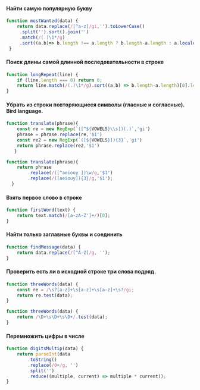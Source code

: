 #### Найти самую популярную букву

```js
function mostWanted(data) {
    return data.replace(/[^a-z]/gi,'').toLowerCase()
     .split('').sort().join('')
     .match(/(.)\1*/g)
     .sort((a,b)=> b.length !== a.length ? b.length-a.length : a.localeCompare(b))[0][0]
 }
```

#### Поиск длины самой длинной последовательности в строке

```js
function longRepeat(line) {
    if (line.length === 0) return 0;
    return line.match(/(.)\1*/g).sort((a,b) => b.length-a.length)[0].length;
}
```
#### Убрать из строки повторяющиеся символы (гласные и согласные). Bird language. 

```js
function translate(phrase){
    const re = new RegExp(`([^${VOWELS}\\s])(.)`,'gi')
    phrase = phrase.replace(re,'$1')
    const re2 = new RegExp(`([${VOWELS}]){3}`,'gi')
    return phrase.replace(re2,'$1')
   }

function translate(phrase){
    return phrase
        .replace(/([^aeiouy ])\w/g,'$1')
        .replace(/([aeiouy]){3}/g,'$1');
  }
```

#### Взять первое слово в строке

```js
function firstWord(text) {
    return text.match(/[a-zA-Z']+/)[0];
}
```

#### Найти только заглавные буквы и соединить

```js
function findMessage(data) {
    return data.replace(/[^A-Z]/g, '');
}
```

#### Проверить есть ли в исходной строке три слова подряд.

```js
function threeWords(data) {
    const re = /\s?[a-z]+\s[a-z]+\s[a-z]+\s?/gi;
    return re.test(data);
}
```

```js
function threeWords(data) {
    return /\D+\s\D+\s\D+/.test(data);
}
```

#### Перемножить цифры в числе

```js
function digitsMultip(data) {
    return parseInt(data
		.toString()
    	.replace(/0+/g, '')
		.split('')
        .reduce((multiple, current) => multiple * current));
}
```
